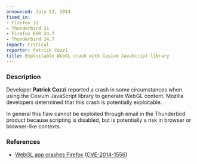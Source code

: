 ```yaml
---
announced: July 22, 2014
fixed_in:
- Firefox 31
- Thunderbird 31
- Firefox ESR 24.7
- Thunderbird 24.7
impact: Critical
reporter: Patrick Cozzi
title: Exploitable WebGL crash with Cesium JavaScript library
---
```


<h3>Description</h3>

<p>Developer <strong>Patrick Cozzi</strong> reported a crash in some
circumstances when using the Cesium JavaScript library to generate WebGL
content. Mozilla developers determined that this crash is potentially
exploitable.
</p>

<p class="note">In general this flaw cannot be exploited through email in the
Thunderbird product because scripting is disabled, but is potentially a risk in
browser or browser-like contexts.</p>

<h3>References</h3>

<ul>
  <li><a href="https://bugzilla.mozilla.org/show_bug.cgi?id=1028891">
       WebGL app crashes Firefox</a> (<a href="http://cve.mitre.org/cgi-bin/cvename.cgi?name=CVE-2014-1556" class="ex-ref">CVE-2014-1556</a>)</li>
</ul>



